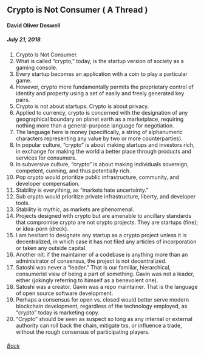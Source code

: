 ## Crypto is Not Consumer ( A Thread )

#### David Oliver Doswell

##### July 21, 2018

1. Crypto is Not Consumer.
2. What is called “crypto,” today, is the startup version of society as a gaming console.
3. Every startup becomes an application with a coin to play a particular game.
4. However, crypto more fundamentally permits the proprietary control of identity and property using a set of easily and freely generated key pairs.
5. Crypto is not about startups. Crypto is about privacy.
6. Applied to currency, crypto is concerned with the designation of any geographical boundary on planet earth as a marketplace, requiring nothing more than a general-purpose language for negotiation.
7. The language here is money (specifically, a string of alphanumeric characters representing any value by two or more counterparties).
8. In popular culture, “crypto” is about making startups and investors rich, in exchange for making the world a better place through products and services for consumers.
9. In subversive culture, “crypto” is about making individuals sovereign, competent, cunning, and thus potentially rich.
10. Pop crypto would prioritize public infrastructure, community, and developer compensation.
11. Stability is everything, as “markets hate uncertainty.”
12. Sub crypto would prioritize private infrastructure, liberty, and developer tools.
13. Stability is mythic, as markets are phenomenal.
14. Projects designed with crypto but are amenable to ancillary standards that compromise crypto are not crypto projects. They are startups (fine); or idea-porn (dreck).
15. I am hesitant to designate any startup as a crypto project unless it is decentralized, in which case it has not filed any articles of incorporation or taken any outside capital.
16. Another nit: if the maintainer of a codebase is anything more than an administrator of consensus, the project is not decentralized.
17. Satoshi was never a “leader.” That is our familiar, hierarchical, consumerist view of being a part of something. Gavin was not a leader, either (jokingly referring to himself as a benevolent one).
18. Satoshi was a creator. Gavin was a repo maintainer. That is the language of open source software development.
19. Perhaps a consensus for open vs. closed would better serve modern blockchain development, regardless of the technology employed, as “crypto” today is marketing copy.
20. “Crypto” should be seen as suspect so long as any internal or external authority can roll back the chain, mitigate txs, or influence a trade, without the rough consensus of participating players.  

###### [Back](https://www.beginners.academy/essays) 
